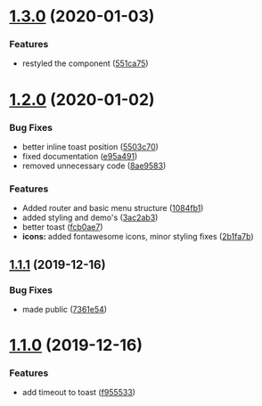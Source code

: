 # [1.3.0](https://github.com/molgenis/molgenis-ui-components/compare/v1.2.0...v1.3.0) (2020-01-03)


### Features

* restyled the component ([551ca75](https://github.com/molgenis/molgenis-ui-components/commit/551ca75672ad73fed8286a9c9ab49663f1f39a72))

# [1.2.0](https://github.com/molgenis/molgenis-ui-components/compare/v1.1.1...v1.2.0) (2020-01-02)


### Bug Fixes

* better inline toast position ([5503c70](https://github.com/molgenis/molgenis-ui-components/commit/5503c708ea03180f8f3639ffecdcf9bba162b18d))
* fixed documentation ([e95a491](https://github.com/molgenis/molgenis-ui-components/commit/e95a4911ffd7b011cb1f3fb2803a65fe3dd03ff6))
* removed unnecessary code ([8ae9583](https://github.com/molgenis/molgenis-ui-components/commit/8ae958376e5a81a8f61746d0fe48b57e8ba16e3c))


### Features

* Added router and basic menu structure ([1084fb1](https://github.com/molgenis/molgenis-ui-components/commit/1084fb13b3b08d35c4f76702bc0199d099ca0749))
* added styling and demo's ([3ac2ab3](https://github.com/molgenis/molgenis-ui-components/commit/3ac2ab39d1493f1acfe3669fcdf233fbdfc173bd))
* better toast ([fcb0ae7](https://github.com/molgenis/molgenis-ui-components/commit/fcb0ae735571b717932d6439de29a46149e73d45))
* **icons:** added fontawesome icons, minor styling fixes ([2b1fa7b](https://github.com/molgenis/molgenis-ui-components/commit/2b1fa7b18a9e5817fce558669cc11426cd82b7e0))

## [1.1.1](https://github.com/molgenis/molgenis-ui-components/compare/v1.1.0...v1.1.1) (2019-12-16)


### Bug Fixes

* made public ([7361e54](https://github.com/molgenis/molgenis-ui-components/commit/7361e54c83da75b53bf3283e8ece5457f1bab66e))

# [1.1.0](https://github.com/molgenis/molgenis-ui-components/compare/v1.0.0...v1.1.0) (2019-12-16)


### Features

* add timeout to toast ([f955533](https://github.com/molgenis/molgenis-ui-components/commit/f955533859c3d6750e51a4426c7b9a7491431eef))
